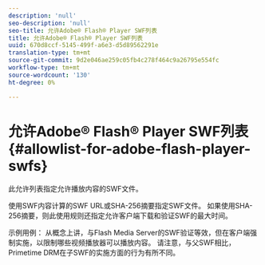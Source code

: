 ```yaml
---
description: 'null'
seo-description: 'null'
seo-title: 允许Adobe® Flash® Player SWF列表
title: 允许Adobe® Flash® Player SWF列表
uuid: 670d8ccf-5145-499f-a6e3-d5d89562291e
translation-type: tm+mt
source-git-commit: 9d2e046ae259c05fb4c278f464c9a26795e554fc
workflow-type: tm+mt
source-wordcount: '130'
ht-degree: 0%

---
```



# 允许Adobe® Flash® Player SWF列表{#allowlist-for-adobe-flash-player-swfs}

此允许列表指定允许播放内容的SWF文件。

使用SWF内容计算的SWF URL或SHA-256摘要指定SWF文件。 如果使用SHA-256摘要，则此使用规则还指定允许客户端下载和验证SWF的最大时间。

示例用例： 从概念上讲，与Flash Media Server的SWF验证等效，但在客户端强制实施，以限制哪些视频播放器可以播放内容。 请注意，与父SWF相比，Primetime DRM在子SWF的实施方面的行为有所不同。
